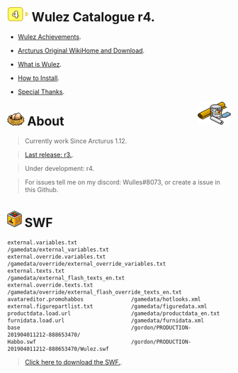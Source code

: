 # <img src="https://raw.githubusercontent.com/Wulles/eyethatseeseverything/master/number/4_hi.gif"> Wulez Catalogue r4.

* [Wulez Achievements](https://github.com/Wulles/Achievements).
* [Arcturus Original WikiHome and Download](https://bitbucket.org/Wesley12312/arcturus/wiki/Home).

* [What is Wulez](https://github.com/Wulles/Wulez/wiki/What-is-Wulez).
* [How to Install](https://github.com/Wulles/Wulez/wiki/How-to-Install).
* [Special Thanks](https://github.com/Wulles/Wulez/wiki/Special-thanks).

<img src="https://raw.githubusercontent.com/Wulles/eyethatseeseverything/master/catal_fp_pic4.gif" align="right">

# <img src="https://raw.githubusercontent.com/Wulles/eyethatseeseverything/master/tonestroom_big.gif"> About

> Currently work Since Arcturus 1.12.

> [Last release: r3.](https://github.com/Wulles/Wulez/releases/tag/r3).

> Under development: r4.

> For issues tell me on my discord: Wulles#8073, or create a issue in this Github.

# <img src="https://raw.githubusercontent.com/Wulles/eyethatseeseverything/master/pwrup_pins.gif"> SWF
```
external.variables.txt                 /gamedata/external_variables.txt
external.override.variables.txt        /gamedata/override/external_override_variables.txt
external.texts.txt                     /gamedata/external_flash_texts_en.txt
external.override.texts.txt            /gamedata/override/external_flash_override_texts_en.txt
avatareditor.promohabbos               /gamedata/hotlooks.xml
external.figurepartlist.txt            /gamedata/figuredata.xml
productdata.load.url                   /gamedata/productdata_en.txt
furnidata.load.url                     /gamedata/furnidata.xml
base                                   /gordon/PRODUCTION-201904011212-888653470/
Habbo.swf                              /gordon/PRODUCTION-201904011212-888653470/Wulez.swf
```

> [Click here to download the SWF.](https://bit.ly/2Q0FaCc).